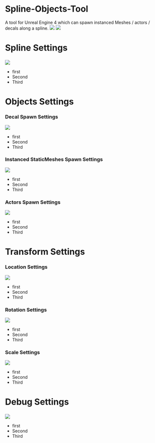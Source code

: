 # Spline-Objects-Tool
A tool for Unreal Engine 4 which can spawn instanced Meshes / actors / decals along a spline.
![](https://github.com/Louis1351/Spline-Objects-Tool/blob/master/Images/pres.PNG)
![](https://github.com/Louis1351/Spline-Objects-Tool/blob/master/Images/pres2.PNG)
 
# Spline Settings<h3>
![](https://github.com/Louis1351/Spline-Objects-Tool/blob/master/Images/Spline_Settings.PNG)
* first
* Second
* Third
 
# Objects Settings<h3>
 
### Decal Spawn Settings
![](https://github.com/Louis1351/Spline-Objects-Tool/blob/master/Images/Decals_Settings.PNG)
* first
* Second
* Third
 
### Instanced StaticMeshes Spawn Settings
![](https://github.com/Louis1351/Spline-Objects-Tool/blob/master/Images/InstancedStaticMeshes_Settings.PNG)
* first
* Second
* Third
 
### Actors Spawn Settings
![](https://github.com/Louis1351/Spline-Objects-Tool/blob/master/Images/Actors_Settings.PNG)
* first
* Second
* Third

# Transform Settings<h3>
 
### Location Settings
![](https://github.com/Louis1351/Spline-Objects-Tool/blob/master/Images/Location_Settings.PNG)
* first
* Second
* Third
 
### Rotation Settings
![](https://github.com/Louis1351/Spline-Objects-Tool/blob/master/Images/Rotation_Settings.PNG)
* first
* Second
* Third

### Scale Settings
![](https://github.com/Louis1351/Spline-Objects-Tool/blob/master/Images/Scale_Settings.PNG)
* first
* Second
* Third

# Debug Settings<h3>
![](https://github.com/Louis1351/Spline-Objects-Tool/blob/master/Images/Debug_Settings.PNG)
* first
* Second
* Third
